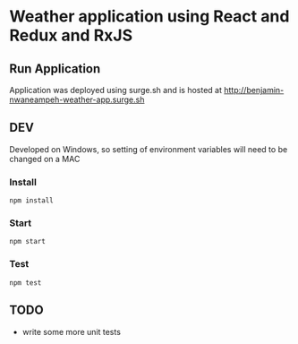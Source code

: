 # Weather application using React and Redux and RxJS

## Run Application
Application was deployed using surge.sh and is hosted at http://benjamin-nwaneampeh-weather-app.surge.sh
## DEV
Developed on Windows, so setting of environment variables will need to be changed on a MAC
### Install
`npm install`
### Start
`npm start`
### Test
`npm test`

## TODO
 - write some more unit tests
